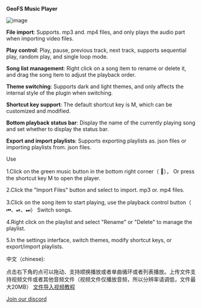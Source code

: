 **GeoFS Music Player**


![image](https://github.com/user-attachments/assets/0c987590-96f3-4abb-b2d9-0b9a05070e82)


**File import**: Supports. mp3 and. mp4 files, and only plays the audio part when importing video files.


**Play control**: Play, pause, previous track, next track, supports sequential play, random play, and single loop mode.


**Song list management**: Right click on a song item to rename or delete it, and drag the song item to adjust the playback order.


**Theme switching**: Supports dark and light themes, and only affects the internal style of the plugin when switching.


**Shortcut key support**: The default shortcut key is M, which can be customized and modified.


**Bottom playback status bar**: Display the name of the currently playing song and set whether to display the status bar.


**Export and import playlists**: Supports exporting playlists as. json files or importing playlists from. json files.


Use

1.Click on the green music button in the bottom right corner（ 🎵）， Or press the shortcut key M to open the player.


2.Click the "Import Files" button and select to import. mp3 or. mp4 files.


3.Click on the song item to start playing, use the playback control button（ ⏮、⏯、⏭） Switch songs.


4.Right click on the playlist and select "Rename" or "Delete" to manage the playlist.


5.In the settings interface, switch themes, modify shortcut keys, or export/import playlists.




中文（chinese):

点击右下角的点可以拖动、支持顺换播放或者单曲循环或者列表播放。上传文件支持视频文件或者其他音频文件（视频文件仅播放音频，所以分辨率请调低，文件最大20MB）
[文件导入视频教程](https://www.bilibili.com/video/BV1pwwseiEfo/?spm_id_from=333.1387.homepage.video_card.click)


[Join our discord](https://discord.gg/4dGHsNqgCH)
